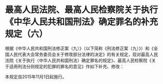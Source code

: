 # 最高人民法院、最高人民检察院关于执行《中华人民共和国刑法》确定罪名的补充规定（六）

<!-- INFO END -->

根据《中华人民共和国刑法修正案（九）》（以下简称《刑法修正案（九）》）和《全国人民代表大会常务委员会关于修改部分法律的决定》的有关规定，现对最高人民法院《关于执行〈中华人民共和国刑法〉确定罪名的规定》、最高人民检察院《关于适用刑法分则规定的犯罪的罪名的意见》作如下补充、修改：

本规定自2015年11月1日起施行。

